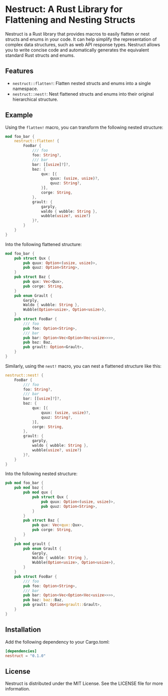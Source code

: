 # Nestruct: A Rust Library for Flattening and Nesting Structs

Nestruct is a Rust library that provides macros to easily flatten or nest structs and enums in your code. It can help simplify the representation of complex data structures, such as web API response types. Nestruct allows you to write concise code and automatically generates the equivalent standard Rust structs and enums.

## Features

- `nestruct::flatten!`: Flatten nested structs and enums into a single namespace.
- `nestruct::nest!`: Nest flattened structs and enums into their original hierarchical structure.

## Example
Using the `flatten!` macro, you can transform the following nested structure:

```rust
mod foo_bar {
    nestruct::flatten! {
        FooBar {
            /// foo
            foo: String?,
            /// bar
            bar: [[usize]?]?,
            baz: {
                qux: [{
                    quux: (usize, usize)?,
                    quuz: String?,
                }],
                corge: String,
            },
            grault: {
                garply,
                waldo { wubble: String },
                wubble(usize?, usize?)
            }?,
        }
    }
}
```

Into the following flattened structure:

```rust
mod foo_bar {
    pub struct Qux {
        pub quux: Option<(usize, usize)>,
        pub quuz: Option<String>,
    }
    pub struct Baz {
        pub qux: Vec<Qux>,
        pub corge: String,
    }
    pub enum Grault {
        Garply,
        Waldo { wubble: String },
        Wubble(Option<usize>, Option<usize>),
    }
    pub struct FooBar {
        /// foo
        pub foo: Option<String>,
        /// bar
        pub bar: Option<Vec<Option<Vec<usize>>>>,
        pub baz: Baz,
        pub grault: Option<Grault>,
    }
}
```

Similarly, using the `nest!` macro, you can nest a flattened structure like this:

```rust
nestruct::nest! {
    FooBar {
        /// foo
        foo: String?,
        /// bar
        bar: [[usize]?]?,
        baz: {
            qux: [{
                quux: (usize, usize)?,
                quuz: String?,
            }],
            corge: String,
        },
        grault: {
            garply,
            waldo { wubble: String },
            wubble(usize?, usize?)
        }?,
    }
}
```

Into the following nested structure:

```rust
pub mod foo_bar {
    pub mod baz {
        pub mod qux {
            pub struct Qux {
                pub quux: Option<(usize, usize)>,
                pub quuz: Option<String>,
            }
        }
        pub struct Baz {
            pub qux: Vec<qux::Qux>,
            pub corge: String,
        }
    }
    pub mod grault {
        pub enum Grault {
            Garply,
            Waldo { wubble: String },
            Wubble(Option<usize>, Option<usize>),
        }
    }
    pub struct FooBar {
        /// foo
        pub foo: Option<String>,
        /// bar
        pub bar: Option<Vec<Option<Vec<usize>>>>,
        pub baz: baz::Baz,
        pub grault: Option<grault::Grault>,
    }
}
```

## Installation
Add the following dependency to your Cargo.toml:

```toml
[dependencies]
nestruct = "0.1.0"
```

## License
Nestruct is distributed under the MIT License. See the LICENSE file for more information.
